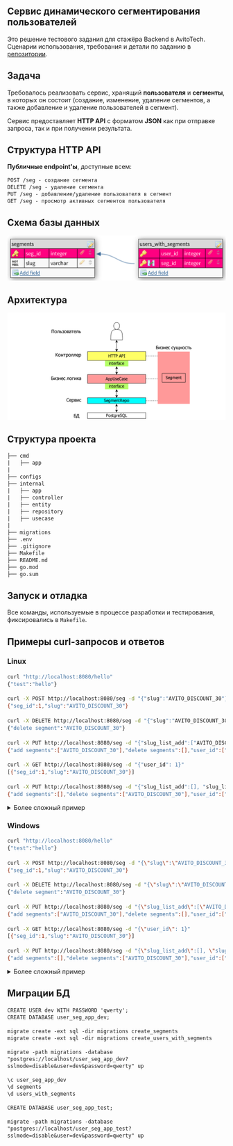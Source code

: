 ## Сервис динамического сегментирования пользователей
Это решение тестового задания для стажёра Backend в AvitoTech. Сценарии использования, требования и детали по заданию в [репозитории](https://github.com/avito-tech/backend-trainee-assignment-2023/).

## Задача
Требовалось реализовать сервис, хранящий **пользователя** и **сегменты**, в которых он состоит (создание, изменение, удаление сегментов, а также добавление и удаление пользователей в сегмент).

Сервис предоставляет **HTTP API** с форматом **JSON** как при отправке запроса, так и при получении результата.

## Структура HTTP API
**Публичные endpoint'ы**, доступные всем:

```
POST /seg - создание сегмента
DELETE /seg - удаление сегмента
PUT /seg - добавление/удаление пользователя в сегмент
GET /seg - просмотр активных сегментов пользователя
```

## Схема базы данных

<p align="center">
    <img src="/assets/images/db_schema.png" width="800">
</p>

## Архитектура

<p align="center">
    <img src="/assets/images/architecture.png" width="800">
</p>

## Структура проекта
```
├── cmd
|   ├── app
|
├── configs
├── internal
|   ├── app
|   ├── controller
|   ├── entity
|   ├── repository
|   ├── usecase
|
├── migrations
├── .env
├── .gitignore
├── Makefile
├── README.md
├── go.mod
├── go.sum
```

## Запуск и отладка
Все команды, используемые в процессе разработки и тестирования, фиксировались в `Makefile`.

## Примеры curl-запросов и ответов
### Linux
```bash
curl "http://localhost:8080/hello"
{"test":"hello"}

curl -X POST http://localhost:8080/seg -d "{"slug":"AVITO_DISCOUNT_30"}"
{"seg_id":1,"slug":"AVITO_DISCOUNT_30"}

curl -X DELETE http://localhost:8080/seg -d "{"slug":"AVITO_DISCOUNT_30"}"
{"delete segment":"AVITO_DISCOUNT_30"}

curl -X PUT http://localhost:8080/seg -d "{"slug_list_add":["AVITO_DISCOUNT_30"], "slug_list_del":[], "user_id": 1}"
{"add segments":["AVITO_DISCOUNT_30"],"delete segments":[],"user_id":["1"]}

curl -X GET http://localhost:8080/seg -d "{"user_id": 1}"
[{"seg_id":1,"slug":"AVITO_DISCOUNT_30"}]

curl -X PUT http://localhost:8080/seg -d "{"slug_list_add":[], "slug_list_del":["AVITO_DISCOUNT_30"], "user_id": 1}"
{"add segments":[],"delete segments":["AVITO_DISCOUNT_30"],"user_id":["1"]}
```

<details>
    <summary> Более сложный пример</summary>

```bash
curl -X POST http://localhost:8080/seg -d "{"slug":"AVITO_DISCOUNT_30"}"
{"seg_id":1,"slug":"AVITO_DISCOUNT_30"}

curl -X POST http://localhost:8080/seg -d "{"slug":"AVITO_DISCOUNT_40"}"
{"seg_id":2,"slug":"AVITO_DISCOUNT_40"}

curl -X POST http://localhost:8080/seg -d "{"slug":"AVITO_DISCOUNT_50"}"
{"seg_id":3,"slug":"AVITO_DISCOUNT_50"}

curl -X POST http://localhost:8080/seg -d "{"slug":"AVITO_DISCOUNT_60"}"
{"seg_id":4,"slug":"AVITO_DISCOUNT_60"}

curl -X PUT http://localhost:8080/seg -d "{"slug_list_add":["AVITO_DISCOUNT_30", "AVITO_DISCOUNT_40", "AVITO_DISCOUNT_50", "AVITO_DISCOUNT_60"], "slug_list_del":[], "user_id": 1}"
{"add segments":["AVITO_DISCOUNT_30","AVITO_DISCOUNT_40","AVITO_DISCOUNT_50","AVITO_DISCOUNT_60"],"delete segments":[],"user_id":["1"]}

curl -X POST http://localhost:8080/seg -d "{"slug":"TEST"}"
{"seg_id":30,"slug":"TEST"}

// Одновременное добавление и удаление сегментов

curl -X PUT http://localhost:8080/seg -d "{"slug_list_add":["TEST"], "slug_list_del":["AVITO_DISCOUNT_30", "AVITO_DISCOUNT_40", "AVITO_DISCOUNT_50", "AVITO_DISCOUNT_60"], "user_id": 1}"
{"add segments":["TEST"],"delete segments":["AVITO_DISCOUNT_30","AVITO_DISCOUNT_40","AVITO_DISCOUNT_50","AVITO_DISCOUNT_60"],"user_id":["1"]}
```
</details>

### Windows
```bash
curl "http://localhost:8080/hello"
{"test":"hello"}

curl -X POST http://localhost:8080/seg -d "{\"slug\":\"AVITO_DISCOUNT_30\"}"
{"seg_id":1,"slug":"AVITO_DISCOUNT_30"}

curl -X DELETE http://localhost:8080/seg -d "{\"slug\":\"AVITO_DISCOUNT_30\"}"
{"delete segment":"AVITO_DISCOUNT_30"}

curl -X PUT http://localhost:8080/seg -d "{\"slug_list_add\":[\"AVITO_DISCOUNT_30\"], \"slug_list_del\":[], \"user_id\": 1}"
{"add segments":["AVITO_DISCOUNT_30"],"delete segments":[],"user_id":["1"]}

curl -X GET http://localhost:8080/seg -d "{\"user_id\": 1}"
[{"seg_id":1,"slug":"AVITO_DISCOUNT_30"}]

curl -X PUT http://localhost:8080/seg -d "{\"slug_list_add\":[], \"slug_list_del\":[\"AVITO_DISCOUNT_30\"], \"user_id\": 1}"
{"add segments":[],"delete segments":["AVITO_DISCOUNT_30"],"user_id":["1"]}
```

<details>
    <summary> Более сложный пример</summary>

```bash
curl -X POST http://localhost:8080/seg -d "{\"slug\":\"AVITO_DISCOUNT_30\"}"
{"seg_id":1,"slug":"AVITO_DISCOUNT_30"}

curl -X POST http://localhost:8080/seg -d "{\"slug\":\"AVITO_DISCOUNT_40\"}"
{"seg_id":2,"slug":"AVITO_DISCOUNT_40"}

curl -X POST http://localhost:8080/seg -d "{\"slug\":\"AVITO_DISCOUNT_50\"}"
{"seg_id":3,"slug":"AVITO_DISCOUNT_50"}

curl -X POST http://localhost:8080/seg -d "{\"slug\":\"AVITO_DISCOUNT_60\"}"
{"seg_id":4,"slug":"AVITO_DISCOUNT_60"}

curl -X PUT http://localhost:8080/seg -d "{\"slug_list_add\":[\"AVITO_DISCOUNT_30\", \"AVITO_DISCOUNT_40\", \"AVITO_DISCOUNT_50\", \"AVITO_DISCOUNT_60\"], \"slug_list_del\":[], \"user_id\": 1}"
{"add segments":["AVITO_DISCOUNT_30","AVITO_DISCOUNT_40","AVITO_DISCOUNT_50","AVITO_DISCOUNT_60"],"delete segments":[],"user_id":["1"]}

curl -X POST http://localhost:8080/seg -d "{\"slug\":\"TEST\"}"
{"seg_id":30,"slug":"TEST"}

// Одновременное добавление и удаление сегментов

curl -X PUT http://localhost:8080/seg -d "{\"slug_list_add\":[\"TEST\"], \"slug_list_del\":[\"AVITO_DISCOUNT_30\", \"AVITO_DISCOUNT_40\", \"AVITO_DISCOUNT_50\", \"AVITO_DISCOUNT_60\"], \"user_id\": 1}"
{"add segments":["TEST"],"delete segments":["AVITO_DISCOUNT_30","AVITO_DISCOUNT_40","AVITO_DISCOUNT_50","AVITO_DISCOUNT_60"],"user_id":["1"]}
```
</details>

## Миграции БД

```
CREATE USER dev WITH PASSWORD 'qwerty';
CREATE DATABASE user_seg_app_dev;

migrate create -ext sql -dir migrations create_segments
migrate create -ext sql -dir migrations create_users_with_segments

migrate -path migrations -database "postgres://localhost/user_seg_app_dev?sslmode=disable&user=dev&password=qwerty" up

\c user_seg_app_dev
\d segments
\d users_with_segments

CREATE DATABASE user_seg_app_test;

migrate -path migrations -database "postgres://localhost/user_seg_app_test?sslmode=disable&user=dev&password=qwerty" up
```